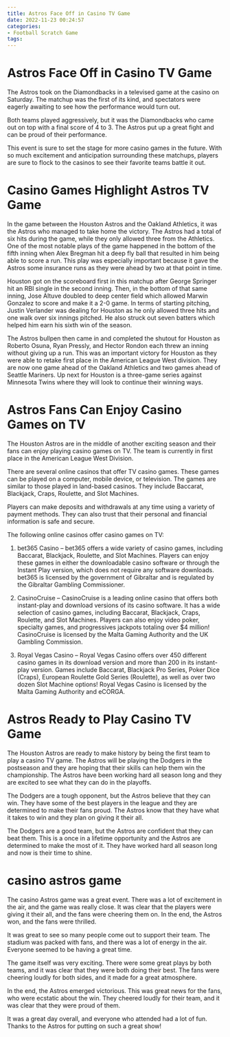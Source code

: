 ```yaml
---
title: Astros Face Off in Casino TV Game
date: 2022-11-23 00:24:57
categories:
- Football Scratch Game
tags:
---
```



#  Astros Face Off in Casino TV Game

The Astros took on the Diamondbacks in a televised game at the casino on Saturday. The matchup was the first of its kind, and spectators were eagerly awaiting to see how the performance would turn out.

Both teams played aggressively, but it was the Diamondbacks who came out on top with a final score of 4 to 3. The Astros put up a great fight and can be proud of their performance.

This event is sure to set the stage for more casino games in the future. With so much excitement and anticipation surrounding these matchups, players are sure to flock to the casinos to see their favorite teams battle it out.

#  Casino Games Highlight Astros TV Game

In the game between the Houston Astros and the Oakland Athletics, it was the Astros who managed to take home the victory. The Astros had a total of six hits during the game, while they only allowed three from the Athletics. One of the most notable plays of the game happened in the bottom of the fifth inning when Alex Bregman hit a deep fly ball that resulted in him being able to score a run. This play was especially important because it gave the Astros some insurance runs as they were ahead by two at that point in time.

Houston got on the scoreboard first in this matchup after George Springer hit an RBI single in the second inning. Then, in the bottom of that same inning, Jose Altuve doubled to deep center field which allowed Marwin Gonzalez to score and make it a 2-0 game. In terms of starting pitching, Justin Verlander was dealing for Houston as he only allowed three hits and one walk over six innings pitched. He also struck out seven batters which helped him earn his sixth win of the season.

The Astros bullpen then came in and completed the shutout for Houston as Roberto Osuna, Ryan Pressly, and Hector Rondon each threw an inning without giving up a run. This was an important victory for Houston as they were able to retake first place in the American League West division. They are now one game ahead of the Oakland Athletics and two games ahead of Seattle Mariners. Up next for Houston is a three-game series against Minnesota Twins where they will look to continue their winning ways.

#  Astros Fans Can Enjoy Casino Games on TV

The Houston Astros are in the middle of another exciting season and their fans can enjoy playing casino games on TV. The team is currently in first place in the American League West Division.

There are several online casinos that offer TV casino games. These games can be played on a computer, mobile device, or television. The games are similar to those played in land-based casinos. They include Baccarat, Blackjack, Craps, Roulette, and Slot Machines.

Players can make deposits and withdrawals at any time using a variety of payment methods. They can also trust that their personal and financial information is safe and secure.

The following online casinos offer casino games on TV:

1. bet365 Casino – bet365 offers a wide variety of casino games, including Baccarat, Blackjack, Roulette, and Slot Machines. Players can enjoy these games in either the downloadable casino software or through the Instant Play version, which does not require any software downloads. bet365 is licensed by the government of Gibraltar and is regulated by the Gibraltar Gambling Commissioner.

2. CasinoCruise – CasinoCruise is a leading online casino that offers both instant-play and download versions of its casino software. It has a wide selection of casino games, including Baccarat, Blackjack, Craps, Roulette, and Slot Machines. Players can also enjoy video poker, specialty games, and progressives jackpots totaling over $4 million! CasinoCruise is licensed by the Malta Gaming Authority and the UK Gambling Commission.

3. Royal Vegas Casino – Royal Vegas Casino offers over 450 different casino games in its download version and more than 200 in its instant-play version. Games include Baccarat, Blackjack Pro Series, Poker Dice (Craps), European Roulette Gold Series (Roulette), as well as over two dozen Slot Machine options! Royal Vegas Casino is licensed by the Malta Gaming Authority and eCORGA.

#  Astros Ready to Play Casino TV Game

The Houston Astros are ready to make history by being the first team to play a casino TV game. The Astros will be playing the Dodgers in the postseason and they are hoping that their skills can help them win the championship. The Astros have been working hard all season long and they are excited to see what they can do in the playoffs.

The Dodgers are a tough opponent, but the Astros believe that they can win. They have some of the best players in the league and they are determined to make their fans proud. The Astros know that they have what it takes to win and they plan on giving it their all.

The Dodgers are a good team, but the Astros are confident that they can beat them. This is a once in a lifetime opportunity and the Astros are determined to make the most of it. They have worked hard all season long and now is their time to shine.

#  casino astros game

The casino Astros game was a great event. There was a lot of excitement in the air, and the game was really close. It was clear that the players were giving it their all, and the fans were cheering them on. In the end, the Astros won, and the fans were thrilled.

It was great to see so many people come out to support their team. The stadium was packed with fans, and there was a lot of energy in the air. Everyone seemed to be having a great time.

The game itself was very exciting. There were some great plays by both teams, and it was clear that they were both doing their best. The fans were cheering loudly for both sides, and it made for a great atmosphere.

In the end, the Astros emerged victorious. This was great news for the fans, who were ecstatic about the win. They cheered loudly for their team, and it was clear that they were proud of them.

It was a great day overall, and everyone who attended had a lot of fun. Thanks to the Astros for putting on such a great show!